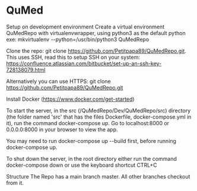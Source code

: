 # QuMed

Setup on development environment
Create a virtual environment QuMedRepo with virtualenvwrapper, using python3 as the default python exe: mkvirtualenv --python=/usr/bin/python3 QuMedRepo

Clone the repo: git clone  https://github.com/Petitpapa89/QuMedRepo.git. This uses SSH, read this to setup SSH on your system: https://confluence.atlassian.com/bitbucket/set-up-an-ssh-key-728138079.html

Alternatively you can use HTTPS: git clone https://github.com/Petitpapa89/QuMedRepo.git

Install Docker (https://www.docker.com/get-started)

To start the server, in the src (/QuMedRepo/Dev/QuMedRepo/src) directory (the folder named 'src' that has the files Dockerfile, docker-compose.yml in it), run the command docker-compose up. Go to localhost:8000 or 0.0.0.0:8000 in your browser to view the app.

You may need to run docker-compose up --build first, before running docker-compose up.

To shut down the server, in the root directory either run the command docker-compose down or use the keyboard shortcut CTRL+C

Structure
The Repo has a main branch master. All other branches checkout from it.